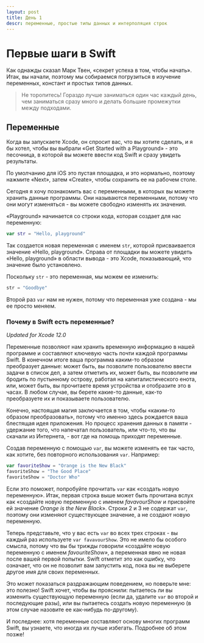 ```yaml
---
layout: post
title: День 1
descr: переменные, простые типы данных и интерполяция строк
---
```


# **Первые шаги в Swift**

Как однажды сказал Марк Твен, «секрет успеха в том, чтобы начать». Итак, вы начали, поэтому мы собираемся погрузиться в изучение переменных, констант и простых типов данных.

> Не торопитесь! Гораздо лучше заниматься один час каждый день, чем заниматься сразу много и делать большие промежутки между подходами.

## **Переменные**

Когда вы запускаете Xcode, он спросит вас, что вы хотите сделать, и я бы хотел, чтобы вы выбрали «Get Started with a Playground» - это песочница, в которой вы можете ввести код Swift и сразу увидеть результаты.

По умолчанию для iOS это пустая площадка, и это нормально, поэтому нажмите «Next», затем «Create», чтобы сохранить ее на рабочем столе.

Сегодня я хочу познакомить вас с переменными, в которых вы можете хранить данные программы. Они называются переменными, потому что они могут изменяться - вы можете свободно изменять их значения.

«Playground» начинается со строки кода, которая создает для нас переменную:

```swift
var str = "Hello, playground"
```

Так создается новая переменная с именем `str`, которой присваивается значение «Hello, playground». Справа от площадки вы можете увидеть «Hello, playground» в области вывода - это Xcode, показывающий, что значение было установлено.

Поскольку `str` - это переменная, мы можем ее изменить:

```swift
str = "Goodbye"
```

Второй раз `var` нам не нужен, потому что переменная уже создана - мы ее просто меняем.

### **Почему в Swift есть переменные?**

*Updated for Xcode 12.0*

Переменные позволяют нам хранить временную информацию в нашей программе и составляют ключевую часть почти каждой программы Swift. В конечном итоге ваша программа каким-то образом преобразует данные: может быть, вы позволите пользователю ввести задачи в список дел, а затем отметить их, может быть, вы позволите им бродить по пустынному острову, работая на капиталистического енота, или, может быть, вы прочитаете время устройства и отобразите это в часах. В любом случае, вы берете какие-то данные, как-то преобразуете их и показываете пользователю.

Конечно, настоящая магия заключается в том, чтобы «каким-то образом преобразовать», потому что именно здесь рождается ваша блестящая идея приложения. Но процесс хранения данных в памяти - удержание того, что напечатал пользователь, или что-то, что вы скачали из Интернета, - вот где на помощь приходят переменные.

Создав переменную с помощью `var`, вы можете изменять ее так часто, как хотите, без повторного использования `var`. Например:

```swift
var favoriteShow = "Orange is the New Black"
favoriteShow = "The Good Place"
favoriteShow = "Doctor Who"
```

Если это поможет, попробуйте прочитать `var` как «создать новую переменную». Итак, первая строка выше может быть прочитана вслух как «создайте новую переменную с именем *favavourShow* и присвойте ей значение *Orange is the New Black*». Строки 2 и 3 не содержат `var`, поэтому они изменяют существующее значение, а не создают новую переменную.

Теперь представьте, что у вас есть `var` во всех трех строках - вы каждый раз используете `var favavourShow`. Это не имело бы особого смысла, потому что вы бы трижды говорили «создайте новую переменную с именем *favouriteShow»*, а переменная явно не новая после вашей первой попытки. Swift отметит это как ошибку, что означает, что он не позволит вам запустить код, пока вы не выберете другое имя для своих переменных.

Это может показаться раздражающим поведением, но поверьте мне: это полезно! Swift хочет, чтобы вы прояснили: пытаетесь ли вы изменить существующую переменную (если да, удалите `var` во второй и последующие разы), или вы пытаетесь создать новую переменную (в этом случае назовите ее как-нибудь по-другому).

И последнее: хотя переменные составляют основу многих программ Swift, вы узнаете, что иногда их лучше избегать. Подробнее об этом позже!